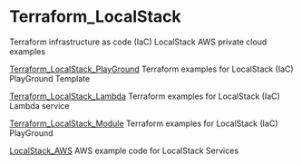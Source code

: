 # Terraform_LocalStack
Terraform infrastructure as code (IaC) LocalStack AWS private cloud examples

[Terraform_LocalStack_PlayGround](https://github.com/ElectriPixie/Terraform_LocalStack_PlayGround) Terraform examples for LocalStack (IaC) PlayGround Template

[Terraform_LocalStack_Lambda](https://github.com/ElectriPixie/Terraform_LocalStack_Lamdba/) Terraform examples for LocalStack (IaC) Lambda service

[Terraform_LocalStack_Module](https://github.com/ElectriPixie/Terraform_LocalStack_Module) Terraform examples for LocalStack (IaC) PlayGround

[LocalStack_AWS](https://github.com/ElectriPixie/LocalStack_AWS) AWS example code for LocalStack Services
